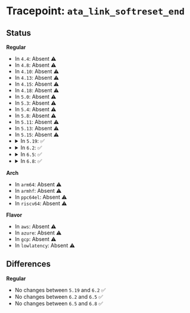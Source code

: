 # Tracepoint: <code>ata_link_softreset_end</code>

## Status
<b>Regular</b>
<ul>
<li>
In <code>4.4</code>: Absent ⚠️
</li>
<li>
In <code>4.8</code>: Absent ⚠️
</li>
<li>
In <code>4.10</code>: Absent ⚠️
</li>
<li>
In <code>4.13</code>: Absent ⚠️
</li>
<li>
In <code>4.15</code>: Absent ⚠️
</li>
<li>
In <code>4.18</code>: Absent ⚠️
</li>
<li>
In <code>5.0</code>: Absent ⚠️
</li>
<li>
In <code>5.3</code>: Absent ⚠️
</li>
<li>
In <code>5.4</code>: Absent ⚠️
</li>
<li>
In <code>5.8</code>: Absent ⚠️
</li>
<li>
In <code>5.11</code>: Absent ⚠️
</li>
<li>
In <code>5.13</code>: Absent ⚠️
</li>
<li>
In <code>5.15</code>: Absent ⚠️
</li>
<li>
<details>
<summary>In <code>5.19</code>: ✅</summary>

Event:

```c
struct trace_event_raw_ata_link_reset_end_template {
    struct trace_entry ent;
    unsigned int ata_port;
    unsigned int class[2];
    int rc;
    char __data[0];
};
```
Function:

```c
void trace_event_raw_event_ata_link_reset_end_template(void *__data, struct ata_link *link, unsigned int *class, int rc);
```
</details>
</li>
<li>
<details>
<summary>In <code>6.2</code>: ✅</summary>

Event:

```c
struct trace_event_raw_ata_link_reset_end_template {
    struct trace_entry ent;
    unsigned int ata_port;
    unsigned int class[2];
    int rc;
    char __data[0];
};
```
Function:

```c
void trace_event_raw_event_ata_link_reset_end_template(void *__data, struct ata_link *link, unsigned int *class, int rc);
```
</details>
</li>
<li>
<details>
<summary>In <code>6.5</code>: ✅</summary>

Event:

```c
struct trace_event_raw_ata_link_reset_end_template {
    struct trace_entry ent;
    unsigned int ata_port;
    unsigned int class[2];
    int rc;
    char __data[0];
};
```
Function:

```c
void trace_event_raw_event_ata_link_reset_end_template(void *__data, struct ata_link *link, unsigned int *class, int rc);
```
</details>
</li>
<li>
<details>
<summary>In <code>6.8</code>: ✅</summary>

Event:

```c
struct trace_event_raw_ata_link_reset_end_template {
    struct trace_entry ent;
    unsigned int ata_port;
    unsigned int class[2];
    int rc;
    char __data[0];
};
```
Function:

```c
void trace_event_raw_event_ata_link_reset_end_template(void *__data, struct ata_link *link, unsigned int *class, int rc);
```
</details>
</li>
</ul>
<b>Arch</b>
<ul>
<li>
In <code>arm64</code>: Absent ⚠️
</li>
<li>
In <code>armhf</code>: Absent ⚠️
</li>
<li>
In <code>ppc64el</code>: Absent ⚠️
</li>
<li>
In <code>riscv64</code>: Absent ⚠️
</li>
</ul>
<b>Flavor</b>
<ul>
<li>
In <code>aws</code>: Absent ⚠️
</li>
<li>
In <code>azure</code>: Absent ⚠️
</li>
<li>
In <code>gcp</code>: Absent ⚠️
</li>
<li>
In <code>lowlatency</code>: Absent ⚠️
</li>
</ul>

## Differences
<b>Regular</b>
<ul>
<li>
No changes between <code>5.19</code> and <code>6.2</code> ✅
</li>
<li>
No changes between <code>6.2</code> and <code>6.5</code> ✅
</li>
<li>
No changes between <code>6.5</code> and <code>6.8</code> ✅
</li>
</ul>
